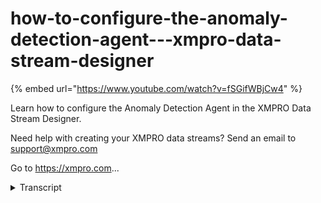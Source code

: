# how-to-configure-the-anomaly-detection-agent---xmpro-data-stream-designer
{% embed url="https://www.youtube.com/watch?v=fSGifWBjCw4" %}



Learn how to configure the Anomaly Detection Agent in the XMPRO Data Stream Designer. 

Need help with creating your XMPRO data streams? Send an email to support@xmpro.com 

Go to https://xmpro.com...
<details>
<summary>Transcript</summary>Learn how to configure the Anomaly Detection Agent in the XMPRO Data Stream Designer. 

Need help with creating your XMPRO data streams? Send an email to support@xmpro.com 

Go to https://xmpro.com...
when we are going to do here is look at

how the normally detection agent works

and how to set it up this agent is a

deep learning a script based

implementation of the anomaly detection

model I have already set up and

configured a CSV listener agent double

read the data we want to join from a CSV

file now to add the anomaly detection

agent go to the toolbox and search for

anomaly detection you will find it under

iron machine-learning click on the agent

and drag it to the canvas connect the

output end point of the csv agent to the

input end point of the anomaly detection

agent note that the default name has

been given to this agent to rename this

agent click on the white space and start

typing click somewhere else on the

canvas and click save' to configure this

agent click on it and click on configure

first make sure you using the creek

election if you want to change this

select another collection from the

dropdown they are three anomalies that

this item can be trendy to take the

first being window change reverse

direction like we can see in the first

example the downward trend or the second

half would be reported which is the last

four digits the specific data point

which will be reported depends on

certain settings that you are going to

say the second anomaly that can be

detected or sudden spikes or dips in the

data for example if we look at the

second example we can see that the first

I and the last two would be considered

as spikes of opposing value in the

training session select the learning

other home that you'd like to use

please note that ID stands for

independent identically distributed and

SSI stands for single spectrum analysis

ID and SSI are the names of the

algorithms that can be applied to the

normal is mentioned earlier then upload

your training file

if the has either checkbox is selected

the first row in this file will be used

to determine the number and names of the

fields if this is unselected the fields

in the file will be automatically

generated names

then select your separator character

there's three options available comma

semicolon and tab this is the character

that separates the fields and flower

please double check the file to make

sure that this is correct otherwise

difficult attract errors might be caused

the next value you need to provide is

the input field this is the name of the

field and the training file that

contains the initial training values

that needs to be provided to the agent

the values in this field needs to have a

data type of double then select your

input map this is the field in the data

stream that will be checked for

anomalous readings this field also needs

to contain values that have a data type

of double Advanced Options will change

based on the select algorithm I'm just

going to change the learning algorithm

to a spike algorithm if we look in the

Advanced Options sensitivity influence

our response of the algorithm is the

changes in the map value each stream

object will not actually need to be

tuned individually according to the

users need the value history only

appears for spike algorithms often spike

is reported the algorithm will allow

this number of records to pause without

reporting and other anomaly to give time

for the value to settle for instance if

the p value length is set to 5 and a

spike is detected that lasts for 3 data

points before snapping back to normal

only the initial spike will be reported

higher if the p value is set to 3 the

second spike downwards would also be

considered anomalous spike Direction can

also be set which will make the agent

look for sudden changes in the given

direction I'm going to change this to

change point

let's look at the Advanced Options again

as you can see the options have changed

a change history only appears for change

points algorithms and influences the

length required for an emerging string

before the change will be reported if

you want repeatable results incident

integer into the deterministic seed

otherwise a random seed will be chosen

every time the agent starts click on the

plane click save to run your stream

click on publish to view the live data

click on live view select anomaly

detection agent and click Save give it a

second for the data to start coming

through

you can expand the page by clicking on

maximize the agent will output once for

every event passing through the original

event plus some new fields alert which

is this column here is a double but only

shows one zero

describing if the reading is considered

anomalous or not score which is the

column here is the algorithms initial

score for the record the value which is

the field here and martingale which is

the column here have to do with the

internal calculations determining if an

alert is anomalous or not and can

usually be ignored
</details>
